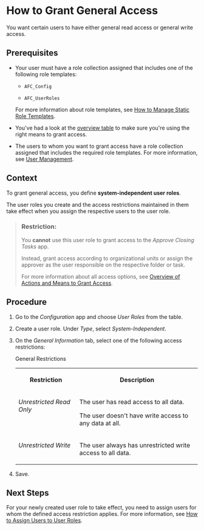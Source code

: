 <!-- loiob96fb86d38f34716bcb3c150c89d707d -->

# How to Grant General Access

You want certain users to have either general read access or general write access.



<a name="loiob96fb86d38f34716bcb3c150c89d707d__prereq_swt_22h_sjb"/>

## Prerequisites

-   Your user must have a role collection assigned that includes one of the following role templates:

    -   `AFC_Config`

    -   `AFC_UserRoles`


    For more information about role templates, see [How to Manage Static Role Templates](how-to-manage-static-role-templates-0cca34d.md).

-   You've had a look at the [overview table](overview-of-actions-and-means-to-grant-access-6f05d23.md) to make sure you're using the right means to grant access.

-   The users to whom you want to grant access have a role collection assigned that includes the required role templates. For more information, see [User Management](user-management-ae7fa30.md).




## Context

To grant general access, you define **system-independent user roles**.

The user roles you create and the access restrictions maintained in them take effect when you assign the respective users to the user role.

> ### Restriction:  
> You **cannot** use this user role to grant access to the *Approve Closing Tasks* app.
> 
> Instead, grant access according to organizational units or assign the approver as the user responsible on the respective folder or task.
> 
> For more information about all access options, see [Overview of Actions and Means to Grant Access](overview-of-actions-and-means-to-grant-access-6f05d23.md).



## Procedure

1.  Go to the *Configuration* app and choose *User Roles* from the table.

2.  Create a user role. Under *Type*, select *System-Independent*.

3.  On the *General Information* tab, select one of the following access restrictions:

    <a name="loiob96fb86d38f34716bcb3c150c89d707d__d17e1285"/>General Restrictions


    <table>
    <tr>
    <th valign="top">

    Restriction


    
    </th>
    <th valign="top">

    Description


    
    </th>
    </tr>
    <tr>
    <td valign="top">

    *Unrestricted Read Only*


    
    </td>
    <td valign="top">

    The user has read access to all data.

    The user doesn't have write access to any data at all.


    
    </td>
    </tr>
    <tr>
    <td valign="top">

    *Unrestricted Write*


    
    </td>
    <td valign="top">

    The user always has unrestricted write access to all data.


    
    </td>
    </tr>
    </table>
    
4.  Save.




<a name="loiob96fb86d38f34716bcb3c150c89d707d__postreq_rwn_gzl_bkb"/>

## Next Steps

For your newly created user role to take effect, you need to assign users for whom the defined access restriction applies. For more information, see [How to Assign Users to User Roles](how-to-assign-users-to-user-roles-8729c2d.md).

